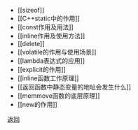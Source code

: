 - [[sizeof]]
- [[C++static中的作用]]
- [[const作用及用法]]
- [[inline作用及使用方法]]
- [[delete]]
- [[volatile的作用与使用场景]]
- [[lambda表达式的应用]]
- [[explicit的作用]]
- [[inline函数工作原理]]
- [[返回函数中静态变量的地址会发生什么]]
- [[memmove函数的底层原理]]
- [[new的作用]]

[返回](C++关键字与关键库函数/readme)